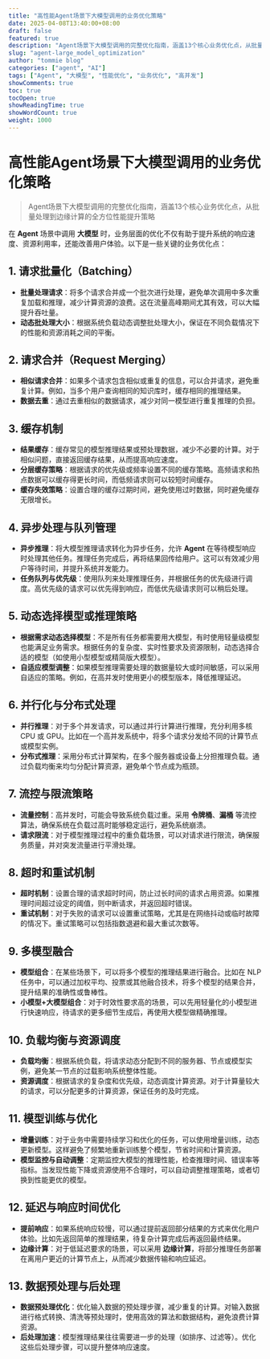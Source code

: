 ```yaml
---
title: "高性能Agent场景下大模型调用的业务优化策略"
date: 2025-04-08T13:40:00+08:00
draft: false
featured: true
description: "Agent场景下大模型调用的完整优化指南，涵盖13个核心业务优化点，从批量处理到边缘计算的全方位性能提升策略"
slug: "agent-large_model_optimization"
author: "tommie blog"
categories: ["agent", "AI"]
tags: ["Agent", "大模型", "性能优化", "业务优化", "高并发"]
showComments: true
toc: true
tocOpen: true
showReadingTime: true
showWordCount: true
weight: 1000
---
```


# 高性能Agent场景下大模型调用的业务优化策略

> Agent场景下大模型调用的完整优化指南，涵盖13个核心业务优化点，从批量处理到边缘计算的全方位性能提升策略

在 **Agent** 场景中调用 **大模型** 时，业务层面的优化不仅有助于提升系统的响应速度、资源利用率，还能改善用户体验。以下是一些关键的业务优化点：

## 1. 请求批量化（Batching）
- **批量处理请求**：将多个请求合并成一个批次进行处理，避免单次调用中多次重复加载和推理，减少计算资源的浪费。这在流量高峰期间尤其有效，可以大幅提升吞吐量。
- **动态批处理大小**：根据系统负载动态调整批处理大小，保证在不同负载情况下的性能和资源消耗之间的平衡。

## 2. 请求合并（Request Merging）
- **相似请求合并**：如果多个请求包含相似或重复的信息，可以合并请求，避免重复计算。例如，当多个用户查询相同的知识库时，缓存相同的推理结果。
- **数据去重**：通过去重相似的数据请求，减少对同一模型进行重复推理的负担。

## 3. 缓存机制
- **结果缓存**：缓存常见的模型推理结果或预处理数据，减少不必要的计算。对于相似问题，直接返回缓存结果，从而提高响应速度。
- **分层缓存策略**：根据请求的优先级或频率设置不同的缓存策略。高频请求和热点数据可以缓存得更长时间，而低频请求则可以较短时间缓存。
- **缓存失效策略**：设置合理的缓存过期时间，避免使用过时数据，同时避免缓存无限增长。

## 4. 异步处理与队列管理
- **异步推理**：将大模型推理请求转化为异步任务，允许 **Agent** 在等待模型响应时处理其他任务。推理任务完成后，再将结果回传给用户。这可以有效减少用户等待时间，并提升系统并发能力。
- **任务队列与优先级**：使用队列来处理推理任务，并根据任务的优先级进行调度。高优先级的请求可以优先得到响应，而低优先级请求则可以稍后处理。

## 5. 动态选择模型或推理策略
- **根据需求动态选择模型**：不是所有任务都需要用大模型，有时使用轻量级模型也能满足业务需求。根据任务的复杂度、实时性要求及资源限制，动态选择合适的模型（如使用小型模型或精简版大模型）。
- **自适应模型调整**：如果模型推理需要处理的数据量较大或时间敏感，可以采用自适应的策略。例如，在高并发时使用更小的模型版本，降低推理延迟。

## 6. 并行化与分布式处理
- **并行推理**：对于多个并发请求，可以通过并行计算进行推理，充分利用多核 CPU 或 GPU。比如在一个高并发系统中，将多个请求分发给不同的计算节点或模型实例。
- **分布式推理**：采用分布式计算架构，在多个服务器或设备上分担推理负载。通过负载均衡来均匀分配计算资源，避免单个节点成为瓶颈。

## 7. 流控与限流策略
- **流量控制**：高并发时，可能会导致系统负载过重。采用 **令牌桶**、**漏桶** 等流控算法，确保系统在负载过高时能够稳定运行，避免系统崩溃。
- **请求限流**：对于模型推理过程中的重负载场景，可以对请求进行限流，确保服务质量，并对突发流量进行平滑处理。

## 8. 超时和重试机制
- **超时机制**：设置合理的请求超时时间，防止过长时间的请求占用资源。如果推理时间超过设定的阈值，则中断请求，并返回超时错误。
- **重试机制**：对于失败的请求可以设置重试策略，尤其是在网络抖动或临时故障的情况下。重试策略可以包括指数退避和最大重试次数等。

## 9. 多模型融合
- **模型组合**：在某些场景下，可以将多个模型的推理结果进行融合。比如在 NLP 任务中，可以通过加权平均、投票或其他融合技术，将多个模型的结果合并，提升结果的准确性或鲁棒性。
- **小模型+大模型组合**：对于时效性要求高的场景，可以先用轻量化的小模型进行快速响应，待请求的更多细节生成后，再使用大模型做精确推理。

## 10. 负载均衡与资源调度
- **负载均衡**：根据系统负载，将请求动态分配到不同的服务器、节点或模型实例，避免某一节点的过载影响系统整体性能。
- **资源调度**：根据请求的复杂度和优先级，动态调度计算资源。对于计算量较大的请求，可以分配更多的计算资源，保证任务的及时完成。

## 11. 模型训练与优化
- **增量训练**：对于业务中需要持续学习和优化的任务，可以使用增量训练，动态更新模型。这样避免了频繁地重新训练整个模型，节省时间和计算资源。
- **模型监控与自动调整**：定期监控大模型的推理性能，检查推理时间、错误率等指标。当发现性能下降或资源使用不合理时，可以自动调整推理策略，或者切换到性能更优的模型。

## 12. 延迟与响应时间优化
- **提前响应**：如果系统响应较慢，可以通过提前返回部分结果的方式来优化用户体验。比如先返回简单的推理结果，待复杂计算完成后再返回最终结果。
- **边缘计算**：对于低延迟要求的场景，可以采用 **边缘计算**，将部分推理任务部署在离用户更近的计算节点上，从而减少数据传输和响应延迟。

## 13. 数据预处理与后处理
- **数据预处理优化**：优化输入数据的预处理步骤，减少重复的计算。对输入数据进行格式转换、清洗等预处理时，使用高效的算法和数据结构，避免浪费计算资源。
- **后处理加速**：模型推理结果往往需要进一步的处理（如排序、过滤等）。优化这些后处理步骤，可以提升整体响应速度。

